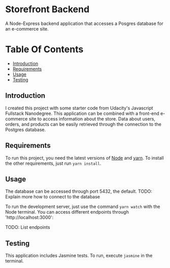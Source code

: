 # Storefront Backend 

A Node-Express backend application that accesses a Posgres database 
for an e-commerce site. 

# Table Of Contents 
* [Introduction](#introduction)
* [Requirements](#requirements)
* [Usage](#usage)
* [Testing](#testing)

## Introduction

I created this project with some starter code from Udacity's Javascript
Fullstack Nanodegree. This application can be combined with a front-end
e-commerce site to access information about the store. Data about users,
orders, and products can be easily retrieved through the connection
to the Postgres database.

## Requirements

To run this project, you need the latest versions of [Node](https://nodejs.org/en/) and [yarn](https://classic.yarnpkg.com/en/node).
To install the other requirements, just run `yarn install`.

## Usage

The database can be accessed through port 5432, the default. 
TODO: Explain more how to connect to the database

To run the development server, just use the command `yarn watch` with
the Node terminal. You can access different endpoints through
'http://localhost:3000':

TODO: List endpoints 

## Testing

This application includes Jasmine tests. To run, execute `jasmine` in 
the terminal. 